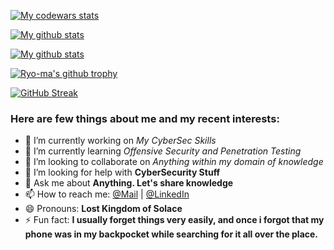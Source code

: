 <!-- ## <img src="https://d33wubrfki0l68.cloudfront.net/61153907292ee2eadefde6627bebef410ef3339e/ff66e/assets/profile.jpg" width="120px" height="auto" /> -->

[![My codewars stats](https://www.codewars.com/users/HeartBeat1608/badges/large)](https://www.codewars.com/users/HeartBeat1608)

[![My github stats](https://github-readme-stats.vercel.app/api?username=HeartBeat1608&show_icons=true&theme=nord&include_all_commits=true)](https://github.com/anuraghazra/github-readme-stats)

[![My github stats](https://github-readme-stats.vercel.app/api?username=HeartBeat1608&show_icons=true&theme=nord&include_all_commits=false&hide=stars,prs,issues,contribs&hide_rank=true&hide_title=true)](https://github.com/anuraghazra/github-readme-stats)

[![Ryo-ma's github trophy](https://github-profile-trophy.vercel.app/?username=HeartBeat1608&row=1&theme=nord)](https://github.com/ryo-ma/github-profile-trophy)

[![GitHub Streak](https://github-readme-streak-stats.herokuapp.com?user=HeartBeat1608&theme=nord)](https://git.io/streak-stats) 

### Here are few things about me and my recent interests:

- 🔭 I’m currently working on *My CyberSec Skills*
- 🌱 I’m currently learning *Offensive Security and Penetration Testing*
- 👯 I’m looking to collaborate on *Anything within my domain of knowledge*
- 🤔 I’m looking for help with **CyberSecurity Stuff**
- 💬 Ask me about **Anything. Let's share knowledge**
- 📫 How to reach me: [@Mail](mailto:durgeshp1608@gmail.com) | [@LinkedIn](https://www.linkedin.com/in/durgesh-pandey-347091163/)
- 😄 Pronouns: **Lost Kingdom of Solace**
- ⚡ Fun fact: **I usually forget things very easily, and once i forgot that my phone was in my backpocket while searching for it all over the place.**
